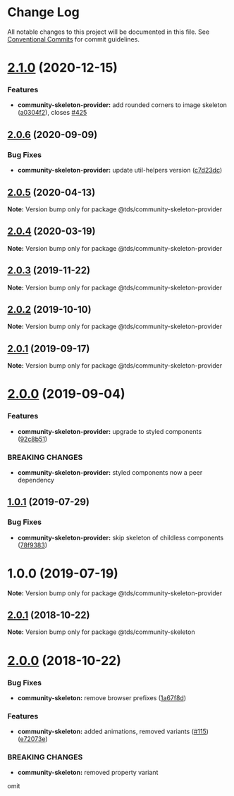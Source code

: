 # Change Log

All notable changes to this project will be documented in this file.
See [Conventional Commits](https://conventionalcommits.org) for commit guidelines.

# [2.1.0](https://github.com/telus/tds-community/compare/@tds/community-skeleton-provider@2.0.6...@tds/community-skeleton-provider@2.1.0) (2020-12-15)


### Features

* **community-skeleton-provider:** add rounded corners to image skeleton ([a0304f2](https://github.com/telus/tds-community/commit/a0304f25dea45aa9ec4cbda91a329123d775355a)), closes [#425](https://github.com/telus/tds-community/issues/425)





## [2.0.6](https://github.com/telus/tds-community/compare/@tds/community-skeleton-provider@2.0.5...@tds/community-skeleton-provider@2.0.6) (2020-09-09)


### Bug Fixes

* **community-skeleton-provider:** update util-helpers version ([c7d23dc](https://github.com/telus/tds-community/commit/c7d23dc4b03dc5964a0d4940ed8b5729129a175a))





## [2.0.5](https://github.com/telus/tds-community/compare/@tds/community-skeleton-provider@2.0.4...@tds/community-skeleton-provider@2.0.5) (2020-04-13)

**Note:** Version bump only for package @tds/community-skeleton-provider





## [2.0.4](https://github.com/telus/tds-community/compare/@tds/community-skeleton-provider@2.0.3...@tds/community-skeleton-provider@2.0.4) (2020-03-19)

**Note:** Version bump only for package @tds/community-skeleton-provider





## [2.0.3](https://github.com/telus/tds-community/compare/@tds/community-skeleton-provider@2.0.2...@tds/community-skeleton-provider@2.0.3) (2019-11-22)

**Note:** Version bump only for package @tds/community-skeleton-provider





## [2.0.2](https://github.com/telus/tds-community/compare/@tds/community-skeleton-provider@2.0.1...@tds/community-skeleton-provider@2.0.2) (2019-10-10)

**Note:** Version bump only for package @tds/community-skeleton-provider





## [2.0.1](https://github.com/telus/tds-community/compare/@tds/community-skeleton-provider@2.0.0...@tds/community-skeleton-provider@2.0.1) (2019-09-17)

**Note:** Version bump only for package @tds/community-skeleton-provider





# [2.0.0](https://github.com/telus/tds-community/compare/@tds/community-skeleton-provider@1.0.1...@tds/community-skeleton-provider@2.0.0) (2019-09-04)


### Features

* **community-skeleton-provider:** upgrade to styled components ([92c8b51](https://github.com/telus/tds-community/commit/92c8b51))


### BREAKING CHANGES

* **community-skeleton-provider:** styled components now a peer dependency





## [1.0.1](https://github.com/telus/tds-community/compare/@tds/community-skeleton-provider@1.0.0...@tds/community-skeleton-provider@1.0.1) (2019-07-29)


### Bug Fixes

* **community-skeleton-provider:** skip skeleton of childless components ([78f9383](https://github.com/telus/tds-community/commit/78f9383))





# 1.0.0 (2019-07-19)

**Note:** Version bump only for package @tds/community-skeleton-provider





<a name="2.0.1"></a>

## [2.0.1](https://github.com/telus/tds-community/compare/@tds/community-skeleton@2.0.0...@tds/community-skeleton@2.0.1) (2018-10-22)

**Note:** Version bump only for package @tds/community-skeleton

<a name="2.0.0"></a>

# [2.0.0](https://github.com/telus/tds-community/compare/@tds/community-skeleton@1.0.0...@tds/community-skeleton@2.0.0) (2018-10-22)

### Bug Fixes

- **community-skeleton:** remove browser prefixes ([1a67f8d](https://github.com/telus/tds-community/commit/1a67f8d))

### Features

- **community-skeleton:** added animations, removed variants ([#115](https://github.com/telus/tds-community/issues/115)) ([e72073e](https://github.com/telus/tds-community/commit/e72073e))

### BREAKING CHANGES

- **community-skeleton:** removed property variant

omit
